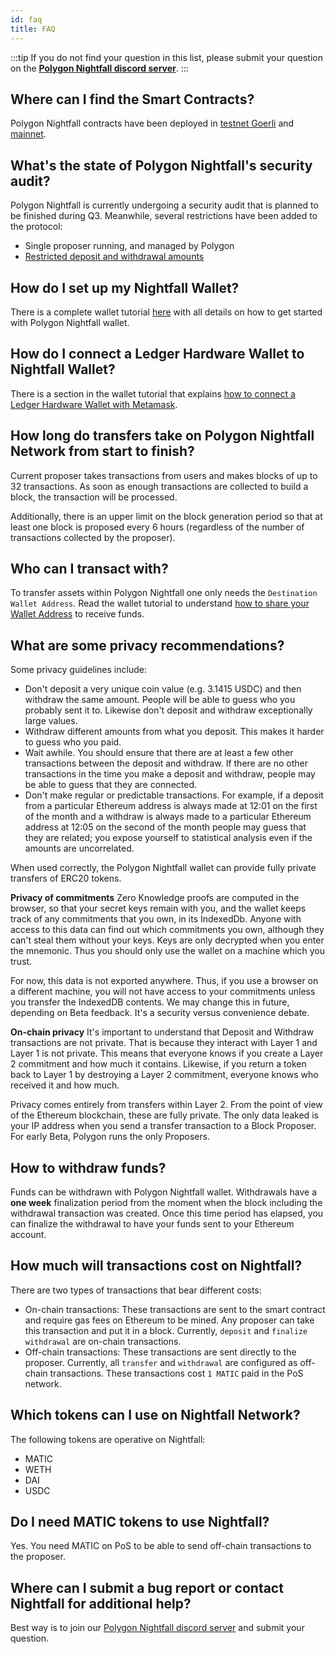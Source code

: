 ```yaml
---
id: faq
title: FAQ
---
```


:::tip
If you do not find your question in this list, please submit your question on the <ins>**[Polygon Nightfall discord server](https://discord.com/invite/pZkC3JV2bR)**</ins>.
:::

## Where can I find the Smart Contracts?
Polygon Nightfall contracts have been deployed in [testnet Goerli](../deployments/testnet.md) and [mainnet](../deployments/mainnet.md).

## What's the state of Polygon Nightfall's security audit?
Polygon Nightfall is currently undergoing a security audit that is planned to be finished during Q3. Meanwhile, several restrictions have been added to the protocol:

- Single proposer running, and managed by Polygon
- [Restricted deposit and withdrawal amounts](../tools/nightfall-wallet.md#deposit-and-withdraw-restrictions)

## How do I set up my Nightfall Wallet?
There is a complete wallet tutorial [here](../tools/nightfall-wallet.md) with all details on how to get started with Polygon Nightfall wallet.

## How do I connect a Ledger Hardware Wallet to Nightfall Wallet?
There is a section in the wallet tutorial that explains [how to connect a Ledger Hardware Wallet with Metamask](../tools/nightfall-wallet.md#how-to-connect-a-ledger-hardware-wallet-to-nightfall).

## How long do transfers take on Polygon Nightfall Network from start to finish?
Current proposer takes transactions from users and makes blocks of up to 32 transactions. As soon as enough transactions are collected to build a block, the transaction will be processed.

Additionally, there is an upper limit on the block generation period so that at least one block is proposed every 6 hours (regardless of the number of transactions collected by the proposer).

## Who can I transact with?
To transfer assets within Polygon Nightfall one only needs the `Destination Wallet Address`. Read the wallet tutorial to understand [how to share your Wallet Address](../tools/nightfall-wallet.md#your-wallet-address) to receive funds.

## What are some privacy recommendations?

Some privacy guidelines include:
- Don't deposit a very unique coin value (e.g. 3.1415 USDC) and then withdraw the same amount. People will be able to guess who you probably sent it to. Likewise don't deposit and withdraw exceptionally large values.
- Withdraw different amounts from what you deposit. This makes it harder to guess who you paid.
- Wait awhile. You should ensure that there are at least a few other transactions between the deposit and withdraw. If there are no other transactions in the time you make a deposit and withdraw, people may be able to guess that they are connected.
- Don't make regular or predictable transactions. For example, if a deposit from a particular Ethereum address is always made at 12:01 on the first of the month and a withdraw is always made to a particular Ethereum address at 12:05 on the second of the month people may guess that they are related; you expose yourself to statistical analysis even if the amounts are uncorrelated.

When used correctly, the Polygon Nightfall wallet can provide fully private transfers of ERC20 tokens.

**Privacy of commitments**
Zero Knowledge proofs are computed in the browser, so that your secret keys remain with you, and the wallet keeps track of any commitments that you own, in its IndexedDb. Anyone with access to this data can find out which commitments you own, although they can't steal them without your keys. Keys are only decrypted when you enter the mnemonic. Thus you should only use the wallet on a machine which you trust.

For now, this data is not exported anywhere. Thus, if you use a browser on a different machine, you will not have access to your commitments unless you transfer the IndexedDB contents. We may change this in future, depending on Beta feedback. It's a security versus convenience debate.

**On-chain privacy**
It's important to understand that Deposit and Withdraw transactions are not private. That is because they interact with Layer 1 and Layer 1 is not private. This means that everyone knows if you create a Layer 2 commitment and how much it contains. Likewise, if you return a token back to Layer 1 by destroying a Layer 2 commitment, everyone knows who received it and how much.

Privacy comes entirely from transfers within Layer 2. From the point of view of the Ethereum blockchain, these are fully private. The only data leaked is your IP address when you send a transfer transaction to a Block Proposer. For early Beta, Polygon runs the only Proposers.


## How to withdraw funds?
Funds can be withdrawn with Polygon Nightfall wallet. Withdrawals have a **one week** finalization period from the moment when the block including the withdrawal transaction was created. Once this time period has elapsed, you can finalize the withdrawal to have your funds sent to your Ethereum account.

## How much will transactions cost on Nightfall?
There are two types of transactions that bear different costs:

- On-chain transactions: These transactions are sent to the smart contract and require gas fees on Ethereum to be mined. Any proposer can take this transaction and put it in a block. Currently, `deposit` and `finalize withdrawal` are on-chain transactions.
- Off-chain transactions: These transactions are sent directly to the proposer. Currently, all `transfer` and `withdrawal` are configured as off-chain transactions. These transactions cost `1 MATIC` paid in the PoS network.

## Which tokens can I use on Nightfall Network?
The following tokens are operative on Nightfall:

- MATIC
- WETH
- DAI
- USDC

## Do I need MATIC tokens to use Nightfall?
Yes. You need MATIC on PoS to be able to send off-chain transactions to the proposer.

## Where can I submit a bug report or contact Nightfall for additional help?
Best way is to join our [Polygon Nightfall discord server](https://discord.com/invite/pZkC3JV2bR) and submit your question.

